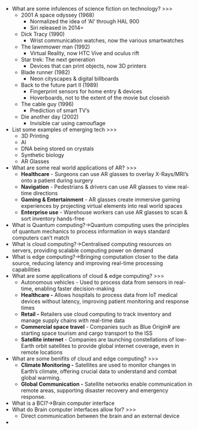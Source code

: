 - What are some infulences of science fiction on technology? >>>
    - 2001 A space odyssey (1968)
        - Normalized the idea of ‘AI’ through HAL 900
        - Siri released in 2014=
    - Dick Tracy (1990)
        - Wrist communication watches, now the various smartwatches
    - The lawnmower man (1992)
        - Virtual Reality, now HTC Vive and oculus rift
    - Star trek: The next generation
        - Devices that can print objects, now 3D printers
    - Blade runner (1982)
        - Neon cityscapes & digital billboards
    - Back to the future part II (1989)
        - Fingerprint sensors for home entry & devices
        - Hoverboards, not to the extent of the movie but closeish
    - The cable guy (1996)
        - Prediction of smart TV’s
    - Die another day (2002)
        - Invisible car using camouflage
- List some examples of emerging tech >>>
    - 3D Printing
    - AI
    - DNA being stored on crystals
    - Synthetic biology
    - AR Glasses
- What are some real world applications of AR? >>>
    - **Healthcare** - Surgeons can use AR glasses to overlay X-Rays/MRI’s onto a patient during surgery
    - **Navigation** - Pedestrians & drivers can use AR glasses to view real-time directions
    - **Gaming & Entertainment** - AR glasses create immersive gaming experiences by projecting virtual elements into real world spaces
    - **Enterprise use** - Warehouse workers can use AR glasses to scan & sort inventory hands-free
- What is Quantum computing?→Quantum computing uses the principles of quantum mechanics to process information in ways standard computers can’t match  
- What is cloud computing?→Centralised computing resources on servers, providing scalable computing power on demand  
- What is edge computing?→Bringing computation closer to the data source, reducing latency and improving real-time processing capabilities  
- What are some applications of cloud & edge computing? >>>
    - Autonomous vehicles - Used to process data from sensors in real-time, enabling faster decision-making
    - **Healthcare -** Allows hospitals to process data from IoT medical devices without latency, improving patient monitoring and response times
    - **Retail -** Retailers use cloud computing to track inventory and manage supply chains with real-time data
    - **Commercial space travel** - Companies such as Blue Origin# are starting space tourism and cargo transport to the ISS
    - **Satellite internet** - Companies are launching constellations of low-Earth  orbit satellites to provide global internet coverage, even in remote locations
- What are some benifits of cloud and edge computing? >>>
    - **Climate Monitoring -** Satellites are used to monitor changes in Earth’s climate, offering crucial data to understand and combat global warming.
    - **Global Communication -** Satellite networks enable communication in remote areas, supporting disaster recovery and emergency response.
- What is a BCI?→Brain computer interface
- What do Brain computer interfaces allow for? >>>
    - Direct communication between the brain and an external device  
- 
